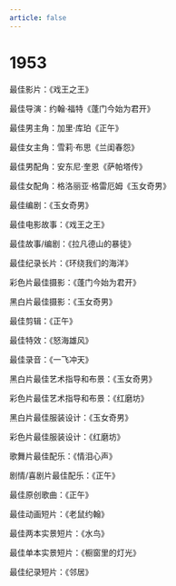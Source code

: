 ```yaml
---
article: false
---
```


# 1953

最佳影片：《戏王之王》

最佳导演：约翰·福特《蓬门今始为君开》

最佳男主角：加里·库珀《正午》

最佳女主角：雪莉·布思《兰闺春怨》

最佳男配角：安东尼·奎恩《萨帕塔传》

最佳女配角：格洛丽亚·格雷厄姆《玉女奇男》

最佳编剧：《玉女奇男》

最佳电影故事：《戏王之王》

最佳故事/编剧：《拉凡德山的暴徒》

最佳纪录长片：《环绕我们的海洋》

彩色片最佳摄影：《蓬门今始为君开》

黑白片最佳摄影：《玉女奇男》

最佳剪辑：《正午》

最佳特效：《怒海雄风》

最佳录音：《一飞冲天》

黑白片最佳艺术指导和布景：《玉女奇男》

彩色片最佳艺术指导和布景：《红磨坊》

黑白片最佳服装设计：《玉女奇男》

彩色片最佳服装设计：《红磨坊》

歌舞片最佳配乐：《情泪心声》

剧情/喜剧片最佳配乐：《正午》

最佳原创歌曲：《正午》

最佳动画短片：《老鼠约翰》

最佳两本实景短片：《水鸟》

最佳单本实景短片：《橱窗里的灯光》

最佳纪录短片：《邻居》